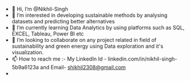 - 👋 Hi, I’m @Nikhil-Singh
- 👀 I’m interested in developing sustainable methods by analysing datasets and predicting better alternatives
- 🌱 I’m currently learning Data Analytics by using platforms such as SQL, EXCEL, Tableau, Power BI etc
- 💞️ I’m looking to collaborate on any project related in field of sustainability and green energy using Data exploration and it's visualization.
- 📫 How to reach me :- My LinkedIn Id - linkedin.com/in/nikhil-singh-5b9a6123a and Email- shikhil2308@gmail.com
- 
<!---
Nikhil-0209/Nikhil-0209 is a ✨ special ✨ repository because its `README.md` (this file) appears on your GitHub profile.
You can click the Preview link to take a look at your changes.
--->
